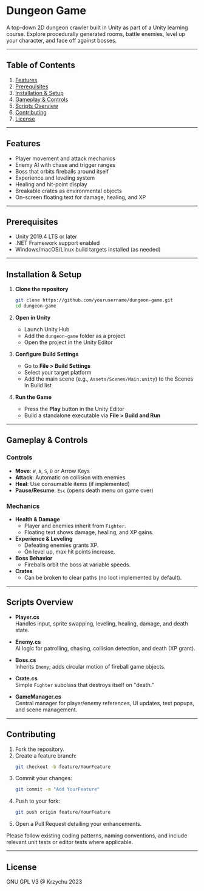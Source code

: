 # Dungeon Game

A top-down 2D dungeon crawler built in Unity as part of a Unity learning course. Explore procedurally generated rooms, battle enemies, level up your character, and face off against bosses.

---

## Table of Contents

1. [Features](#features)  
2. [Prerequisites](#prerequisites)  
3. [Installation & Setup](#installation--setup)  
4. [Gameplay & Controls](#gameplay--controls)  
5. [Scripts Overview](#scripts-overview)  
6. [Contributing](#contributing)  
7. [License](#license)  

---

## Features

- Player movement and attack mechanics  
- Enemy AI with chase and trigger ranges  
- Boss that orbits fireballs around itself  
- Experience and leveling system  
- Healing and hit-point display  
- Breakable crates as environmental objects  
- On-screen floating text for damage, healing, and XP  

---

## Prerequisites

- Unity 2019.4 LTS or later  
- .NET Framework support enabled  
- Windows/macOS/Linux build targets installed (as needed)  

---

## Installation & Setup

1. **Clone the repository**  
   ```bash
   git clone https://github.com/yourusername/dungeon-game.git
   cd dungeon-game
   ```

2. **Open in Unity**  
   - Launch Unity Hub  
   - Add the `dungeon-game` folder as a project  
   - Open the project in the Unity Editor

3. **Configure Build Settings**  
   - Go to **File > Build Settings**  
   - Select your target platform  
   - Add the main scene (e.g., `Assets/Scenes/Main.unity`) to the Scenes In Build list  

4. **Run the Game**  
   - Press the **Play** button in the Unity Editor  
   - Build a standalone executable via **File > Build and Run**  

---

## Gameplay & Controls

### Controls

- **Move**: `W`, `A`, `S`, `D` or Arrow Keys  
- **Attack**: Automatic on collision with enemies  
- **Heal**: Use consumable items (if implemented)  
- **Pause/Resume**: `Esc` (opens death menu on game over)  

### Mechanics

- **Health & Damage**  
  - Player and enemies inherit from `Fighter`.  
  - Floating text shows damage, healing, and XP gains.  
- **Experience & Leveling**  
  - Defeating enemies grants XP.  
  - On level up, max hit points increase.  
- **Boss Behavior**  
  - Fireballs orbit the boss at variable speeds.  
- **Crates**  
  - Can be broken to clear paths (no loot implemented by default).  

---

## Scripts Overview

- **Player.cs**  
  Handles input, sprite swapping, leveling, healing, damage, and death state.

- **Enemy.cs**  
  AI logic for patrolling, chasing, collision detection, and death (XP grant).

- **Boss.cs**  
  Inherits `Enemy`; adds circular motion of fireball game objects.

- **Crate.cs**  
  Simple `Fighter` subclass that destroys itself on "death."

- **GameManager.cs**  
  Central manager for player/enemy references, UI updates, text popups, and scene management.

---

## Contributing

1. Fork the repository.  
2. Create a feature branch:  
   ```bash
   git checkout -b feature/YourFeature
   ```  
3. Commit your changes:  
   ```bash
   git commit -m "Add YourFeature"
   ```  
4. Push to your fork:  
   ```bash
   git push origin feature/YourFeature
   ```  
5. Open a Pull Request detailing your enhancements.

Please follow existing coding patterns, naming conventions, and include relevant unit tests or editor tests where applicable.

---

## License

GNU GPL V3 @ Krzychu 2023